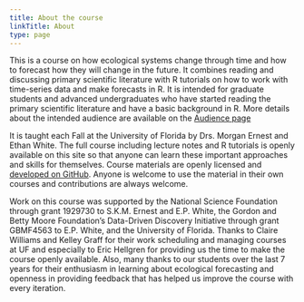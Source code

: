 ```yaml
---
title: About the course
linkTitle: About
type: page
---
```


This is a course on how ecological systems change through time and how to forecast how they will change in the future.
It combines reading and discussing primary scientific literature with R tutorials on how to work with time-series data and make forecasts in R.
It is intended for graduate students and advanced undergraduates who have started reading the primary scientific literature and have a basic background in R. More details about the intended audience are available on the [Audience page](audience)

It is taught each Fall at the University of Florida by Drs. Morgan Ernest and Ethan White.
The full course including lecture notes and R tutorials is openly available on this site so that anyone can learn these important approaches and skills for themselves.
Course materials are openly licensed and <a href="https://github.com/weecology/forecasting-course">developed on GitHub</a>.
Anyone is welcome to use the material in their own courses and contributions are always welcome.

Work on this course was supported by the National Science Foundation through grant 1929730 to S.K.M. Ernest and E.P. White, the Gordon and Betty Moore Foundation’s Data-Driven Discovery Initiative through grant GBMF4563 to E.P. White, and the University of Florida. Thanks to Claire Williams and Kelley Graff for their work scheduling and managing courses at UF and especially to Eric Hellgren for providing us the time to make the course openly available. Also, many thanks to our students over the last 7 years for their enthusiasm in learning about ecological forecasting and openness in providing feedback that has helped us improve the course with every iteration.
